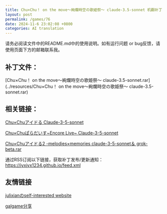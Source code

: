 ```yaml
---
title: Chu×Chu！ on the move～絢爛時空の歌姫祭～ claude-3.5-sonnet 机翻补丁
layout: post
permalink: /games/76
date: 2024-11-6 23:02:08 +0800
categories: AI translation
---
```



请务必阅读文件中的README.md中的使用说明。如有运行问题 or bug反馈，请使用页面下方的邮箱联系我。

## 补丁文件：

[Chu×Chu！ on the move～絢爛時空の歌姫祭～ claude-3.5-sonnet.rar](../resources/Chu×Chu！ on the move～絢爛時空の歌姫祭～ claude-3.5-sonnet.rar)

 

## 相关链接：

[Chu×Chuアイドる Claude-3-5-sonnet](../games/71)

 

[Chu×Chuぱらだいす~Encore Live~ Claude-3-5-sonnet](../games/72)

 

[Chu×Chuアイドる2 -melodies×memories claude-3-5-sonnet＆ grok-beta.rar](../games/74)

 

通过RSS订阅以下链接，获取补丁发布/更新通知：https://jyxjyx1234.github.io/feed.xml

## 友情链接

[julixianのself-interested website](https://julixian-siw.worldsystem.top/) 

[galgame分享](https://t.me/galgpt)